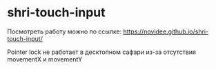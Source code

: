 # shri-touch-input

Посмотреть работу можно по ссылке: https://novidee.github.io/shri-touch-input/

Pointer lock не работает в десктопном сафари из-за отсутствия movementX и movementY
